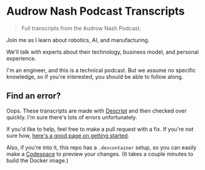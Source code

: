 # Audrow Nash Podcast Transcripts

> Full transcripts from the Audrow Nash Podcast.

Join me as I learn about robotics, AI, and manufacturing.

We'll talk with experts about their technology, business model, and personal experience.

I'm an engineer, and this is a technical podcast. But we assume no specific knowledge, so if you're interested, you should be able to follow along.

## Find an error?

Oops. These transcripts are made with [Descript](https://www.descript.com/) and then checked over quickly. I'm sure there's lots of errors unfortunately.

If you'd like to help, feel free to make a pull request with a fix. If you're not sure how, [here's a good page on getting started](https://docs.github.com/en/pull-requests/collaborating-with-pull-requests/proposing-changes-to-your-work-with-pull-requests/creating-a-pull-request).

Also, if you're into it, this repo has a `.devcontainer` setup, so you can easily make a [Codespace](https://docs.github.com/en/codespaces/overview) to preview your changes. (It takes a couple minutes to build the Docker image.)
